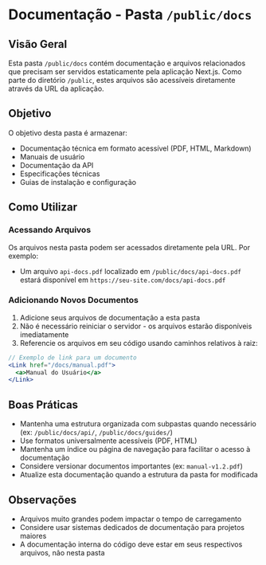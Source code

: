 # Documentação - Pasta `/public/docs`

## Visão Geral

Esta pasta `/public/docs` contém documentação e arquivos relacionados que precisam ser servidos estaticamente pela aplicação Next.js. Como parte do diretório `/public`, estes arquivos são acessíveis diretamente através da URL da aplicação.

## Objetivo

O objetivo desta pasta é armazenar:

- Documentação técnica em formato acessível (PDF, HTML, Markdown)
- Manuais de usuário
- Documentação da API
- Especificações técnicas
- Guias de instalação e configuração

## Como Utilizar

### Acessando Arquivos

Os arquivos nesta pasta podem ser acessados diretamente pela URL. Por exemplo:

- Um arquivo `api-docs.pdf` localizado em `/public/docs/api-docs.pdf` estará disponível em `https://seu-site.com/docs/api-docs.pdf`

### Adicionando Novos Documentos

1. Adicione seus arquivos de documentação a esta pasta
2. Não é necessário reiniciar o servidor - os arquivos estarão disponíveis imediatamente
3. Referencie os arquivos em seu código usando caminhos relativos à raiz:

```jsx
// Exemplo de link para um documento
<Link href="/docs/manual.pdf">
  <a>Manual do Usuário</a>
</Link>
```

## Boas Práticas

- Mantenha uma estrutura organizada com subpastas quando necessário (ex: `/public/docs/api/`, `/public/docs/guides/`)
- Use formatos universalmente acessíveis (PDF, HTML)
- Mantenha um índice ou página de navegação para facilitar o acesso à documentação
- Considere versionar documentos importantes (ex: `manual-v1.2.pdf`)
- Atualize esta documentação quando a estrutura da pasta for modificada

## Observações

- Arquivos muito grandes podem impactar o tempo de carregamento
- Considere usar sistemas dedicados de documentação para projetos maiores
- A documentação interna do código deve estar em seus respectivos arquivos, não nesta pasta
